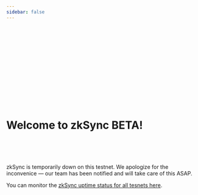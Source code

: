 ```yaml
---
sidebar: false
---
```


<br>
<br>
<br>
<br>
<br>
<br>
<br>
<br>
<br>
<br>
<br>
<br>

# Welcome to zkSync BETA!

<br>
<br>
<br>

zkSync is temporarily down on this testnet. We apologize for the inconvenice — our team has been notified and will take care of this ASAP.

You can monitor the [zkSync uptime status for all tesnets here](https://uptime.com/s/zksync).
